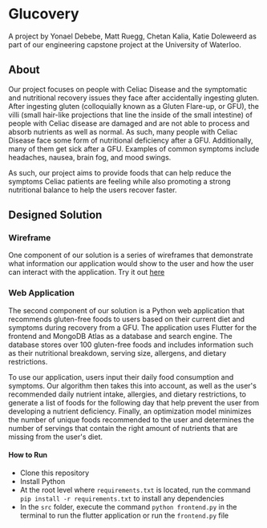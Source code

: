 ﻿# Glucovery
A project by Yonael Debebe, Matt Ruegg, Chetan Kalia, Katie Doleweerd as part of our engineering capstone project at the University of Waterloo.

## About
Our project focuses on people with Celiac Disease and the symptomatic and nutritional recovery issues they face after accidentally ingesting gluten. After ingesting gluten (colloquially known as a Gluten Flare-up, or GFU), the villi (small hair-like projections that line the inside of the small intestine) of people with Celiac disease are damaged and are not able to process and absorb nutrients as well as normal. As such, many people with Celiac Disease face some form of nutritional deficiency after a GFU. Additionally, many of them get sick after a GFU. Examples of common symptoms include headaches, nausea, brain fog, and mood swings. 

As such, our project aims to provide foods that can help reduce the symptoms Celiac patients are feeling while also promoting a strong nutritional balance to help the users recover faster.

## Designed Solution

### Wireframe
One component of our solution is a series of wireframes that demonstrate what information our application would show to the user and how the user can interact with the application. Try it out [here](https://www.figma.com/proto/ZlgOy12Jee6zj6PC6rtWtB/Wireframes?node-id=317-271&viewport=1364%2C1350%2C0.25&scaling=scale-down&starting-point-node-id=317%3A271&show-proto-sidebar=1&fbclid=IwAR3KQ3ZsqszI348nvOq44M7mknu9Igq6eosRAcCRjlV-GgpJvfVOxlb29do)

### Web Application
The second component of our solution is a Python web application that recommends gluten-free foods to users based on their current diet and symptoms during recovery from a GFU. The application uses Flutter for the frontend and MongoDB Atlas as a database and search engine. The database stores over 100 gluten-free foods and includes information such as their nutritional breakdown, serving size, allergens, and dietary restrictions. 

To use our application, users input their daily food consumption and symptoms. Our algorithm then takes this into account, as well as the user's recommended daily nutrient intake, allergies, and dietary restrictions, to generate a list of foods for the following day that help prevent the user from developing a nutrient deficiency. Finally, an optimization model minimizes the number of unique foods recommended to the user and determines the number of servings that contain the right amount of nutrients that are missing from the user's diet.

#### How to Run
- Clone this repository
- Install Python
- At the root level where `requirements.txt` is located, run the command `pip install -r requirements.txt` to install any dependencies
- In the `src` folder, execute the command `python frontend.py` in the terminal to run the flutter application or run the `frontend.py` file 



